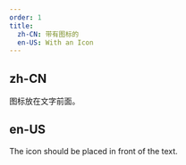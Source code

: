 ```yaml
---
order: 1
title:
  zh-CN: 带有图标的
  en-US: With an Icon
---
```


## zh-CN
图标放在文字前面。


## en-US
The icon should be placed in front of the text.
